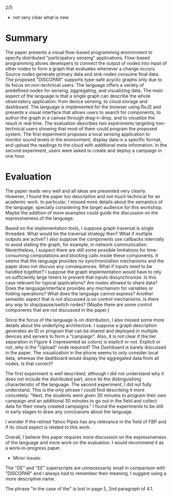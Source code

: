2/5

- not very clear what is new

# Summary

The paper presents a visual flow-based programming environment to specify
distributed "participatory sensing" applications.
Flow-based programming allows developers to connect the output of nodes into
input of other nodes to form a graph that evaluates whenever a change occurs.
Source nodes generate primary data and sink nodes consume final data.
The proposed "DISCOPAR" supports type-safe acyclic graphs only due to its focus
on non-technical users.
The language offers a variety of predefined nodes for sensing, aggregating, and
visualizing data.
The main aspect of the language is that a single graph can describe the whole
observatory application: from device sensing, to cloud storage and dashboard.
The language is implemented for the browser using RxJS and presents a visual
interface that allows users to search for components, to author the graph in a
canvas through drag-n-drop, and to visualize the result in real time.
The evaluation describes two experiments targeting non-technical users showing
that most of them could program the proposed system.
The first experiment proposes a local sensing application to monitor sound
levels in the environment, display data in a specific format, and upload the
readings to the cloud with additional meta information.
In the second experiment, users were asked to create and deploy a campaign in
one hour.

# Evaluation

The paper reads very well and all ideas are presented very clearly.
However, I found the paper too descriptive and not much technical for an
academic work.
In particular, I missed more details about the semantics of the language,
specially considering the target audience for this workshop.
Maybe the addition of more examples could guide the discussion on the
expressiveness of the language.

Based on the implementation tools, I suppose graph traversal is single
threaded.
What would be the traversal strategy then? What if multiple outputs are active?
I also suppose the components use callbacks internally to avoid stalling the
graph, for example, in network communication.
Nevertheless, I suspect there are still some possible limitations for
time-consuming computations and blocking calls inside these components.
It seems that the language provides no synchronization mechanisms and the paper
does not discuss any consequences.
What if inputs need to be handled together?
I suppose the graph implementation would have to rely on sufficiently large
timers to prevent that inputs dissynchronize.
Is this case relevant for typical applications?
Are nodes allowed to share data? Does the language/interface provides any
mechanism for variables or folding operations?
What does the language cannot express?
Another semantic aspect that is not discussed is on control mechanisms.
Is there any way to stop/pause/switch nodes?
(Maybe there are some control components that are not discussed in the paper.)

Since the focus of the language is on distribution, I also missed some more
details about the underlying architecture.
I suppose a graph description generates an ID or program that can be shared
and deployed in multiple devices and servers to form a "campaign".
Also, it is not clear if the tier separation in Figure 4 (represented as
colors) is explicit or not.
Explicit or not, why is the "Upload" node required?
The Dashboard is barely discussed in the paper.
The visualization in the phone seems to only consider local data, whereas the
dashboard would display the aggregated data from all nodes.
Is that correct?

The first experiment is well described, although I did not understand why it
does not include the distributed part, since its the distinguishing
characteristic of the language.
The second experiment, I did not fully understand.
This is the only phrase I could find describing it more concretely: "Next, the
students were given 30 minutes to program their own campaign and an additional
30 minutes to go out in the field and collect data for their newly created
campaigns."
I found the experiments to be still in early stages to draw any conclusions
about the language.

I wonder if the retired Yahoo Pipes has any relevance in the field of FBP and
if its cloud aspect is related to this work.

Overall, I believe this paper requires more discussion on the expressiveness of
the language and more work on the evaluation.
I would recommend it as a work-in-progress paper.

- Minor issues:

The "DE" and "EE" superscripts are unnecessarily small in comparison with
"DISCOPAR" and I always had to remember their meaning.
I suggest using a more descriptive name.

The phrase "in the case of the" is lost in page 5, 2nd paragraph of 4.1.
